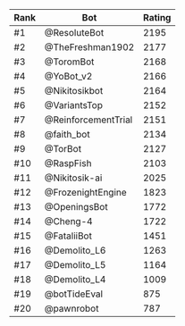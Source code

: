 Rank|Bot|Rating
---|---|---
#1|@ResoluteBot|2195
#2|@TheFreshman1902|2177
#3|@ToromBot|2168
#4|@YoBot_v2|2166
#5|@Nikitosikbot|2164
#6|@VariantsTop|2152
#7|@ReinforcementTrial|2151
#8|@faith_bot|2134
#9|@TorBot|2127
#10|@RaspFish|2103
#11|@Nikitosik-ai|2025
#12|@FrozenightEngine|1823
#13|@OpeningsBot|1772
#14|@Cheng-4|1722
#15|@FataliiBot|1451
#16|@Demolito_L6|1263
#17|@Demolito_L5|1164
#18|@Demolito_L4|1009
#19|@botTideEval|875
#20|@pawnrobot|787
